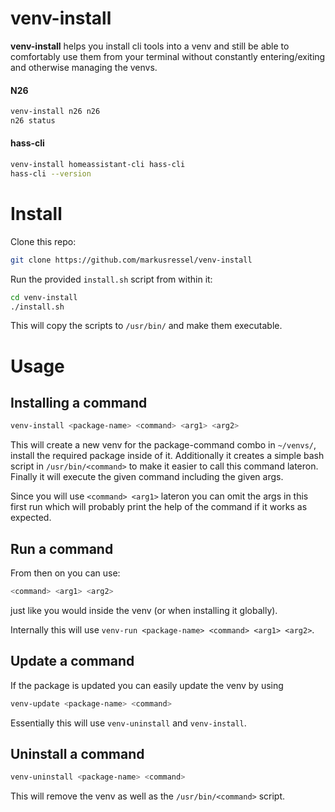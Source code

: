# venv-install

**venv-install** helps you install cli tools into a venv and still be able to comfortably
use them from your terminal without constantly entering/exiting and otherwise managing the venvs.

#### N26
```bash
venv-install n26 n26
n26 status
```

#### hass-cli
```bash
venv-install homeassistant-cli hass-cli
hass-cli --version
```

# Install

Clone this repo:

```bash
git clone https://github.com/markusressel/venv-install
```

Run the provided `install.sh` script from within it:
```bash
cd venv-install
./install.sh
```

This will copy the scripts to `/usr/bin/` and make them executable.

# Usage

## Installing a command

```bash
venv-install <package-name> <command> <arg1> <arg2>
```

This will create a new venv for the package-command combo in `~/venvs/`,
install the required package inside of it. Additionally it creates a
simple bash script in `/usr/bin/<command>` to make it easier to call this
command lateron. Finally it will execute the given command including the given args.

Since you will use `<command> <arg1>` lateron you can omit the args in this first run 
which will probably print the help of the command if it works as expected.

## Run a command

From then on you can use:

```bash
<command> <arg1> <arg2>
```

just like you would inside the venv (or when installing it globally).

Internally this will use `venv-run <package-name> <command> <arg1> <arg2>`.

## Update a command

If the package is updated you can easily update the venv by using

```bash
venv-update <package-name> <command>
```

Essentially this will use `venv-uninstall` and `venv-install`.

## Uninstall a command

```bash
venv-uninstall <package-name> <command>
```

This will remove the venv as well as the `/usr/bin/<command>` script.
